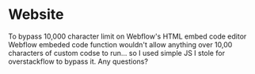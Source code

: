 # Website
To bypass 10,000 character limit on Webflow's HTML embed code editor
Webflow embeded code function wouldn't allow anything over 10,00 characters of custom codse to run... so I used simple JS I stole for overstackflow to bypass it. Any questions? 
